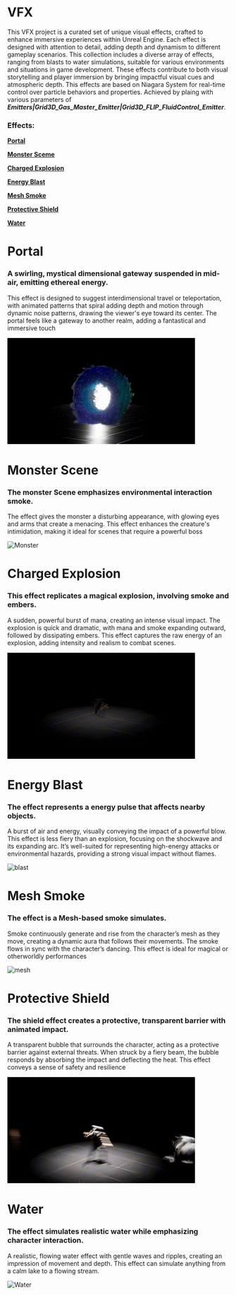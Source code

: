 # VFX
This VFX project is a curated set of unique visual effects, crafted to enhance immersive experiences within Unreal Engine. Each effect is designed with attention to detail, adding depth and dynamism to different gameplay scenarios. This collection includes a diverse array of effects, ranging from blasts to water simulations, suitable for various environments and situations in game development. These effects contribute to both visual storytelling and player immersion by bringing impactful visual cues and atmospheric depth. This effects are based on Niagara System for real-time control over particle behaviors and properties. Achieved by plaing with various parameters of ***Emitters|Grid3D_Gas_Master_Emitter|Grid3D_FLIP_FluidControl_Emitter***.


### Effects:
[**Portal**](#Portal)

[**Monster Sceme**](#Monster)

[**Charged Explosion**](#Charged)

[**Energy Blast**](#Energy)

[**Mesh Smoke**](#Mesh)

[**Protective Shield**](#Shield)

[**Water**](#Water)

# Portal
### A swirling, mystical dimensional gateway suspended in mid-air, emitting ethereal energy.
This effect is designed to suggest interdimensional travel or teleportation, with animated patterns that spiral adding depth and motion through dynamic noise patterns, drawing the viewer's eye toward its center. The portal feels like a gateway to another realm, adding a fantastical and immersive touch

![portal](./VFX/Saved/VideoCaptures/GIF/portal.gif)

# Monster Scene
### The monster Scene emphasizes environmental interaction smoke. 
The effect gives the monster a disturbing appearance, with glowing eyes and arms that create a menacing. This effect enhances the creature's intimidation, making it ideal for scenes that require a powerful boss

![Monster](./VFX/Saved/VideoCaptures/GIF/Monster.gif)

# Charged Explosion
###  This effect replicates a magical explosion, involving smoke and embers. 
A sudden, powerful burst of mana, creating an intense visual impact. The explosion is quick and dramatic, with mana and smoke expanding outward, followed by dissipating embers. This effect captures the raw energy of an explosion, adding intensity and realism to combat scenes.

![explosion](./VFX/Saved/VideoCaptures/GIF/explosion.gif)

# Energy Blast
### The effect represents a energy pulse that affects nearby objects. 
A burst of air and energy, visually conveying the impact of a powerful blow. This effect is less fiery than an explosion, focusing on the shockwave and its expanding arc. It’s well-suited for representing high-energy attacks or environmental hazards, providing a strong visual impact without flames.

![blast](./VFX/Saved/VideoCaptures/GIF/blast.gif)

# Mesh Smoke
### The effect is a Mesh-based smoke simulates.
Smoke continuously generate and rise from the character’s mesh as they move, creating a dynamic aura that follows their movements. The smoke flows in sync with the character’s dancing.  This effect is ideal for magical or otherworldly performances

![mesh](./VFX/Saved/VideoCaptures/GIF/mesh.gif)

# Protective Shield
### The shield effect creates a protective, transparent barrier with animated impact.
A transparent bubble that surrounds the character, acting as a protective barrier against external threats. When struck by a fiery beam, the bubble responds by absorbing the impact and deflecting the heat. This effect conveys a sense of safety and resilience

![shield](./VFX/Saved/VideoCaptures/GIF/shield.gif)

# Water
### The effect simulates realistic water while emphasizing character interaction.
A realistic, flowing water effect with gentle waves and ripples, creating an impression of movement and depth. This effect can simulate anything from a calm lake to a flowing stream.

![Water](./VFX/Saved/VideoCaptures/GIF/Water.gif)
